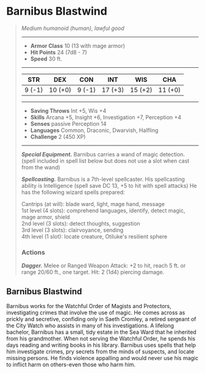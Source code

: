 # Barnibus Blastwind
>*Medium humanoid (human), lawful good*
>___
>- **Armor Class** 10 (13 with mage armor)
>- **Hit Points** 24 (7d8 - 7)
>- **Speed** 30 ft.
>___
>|STR|DEX|CON|INT|WIS|CHA|
>|:---:|:---:|:---:|:---:|:---:|:---:|
>|9 (-1)|10 (+0)|9 (-1)|17 (+3)|15 (+2)|11 (+0)|
>___
>- **Saving Throws** Int +5, Wis +4
>- **Skills** Arcana +5, Insight +6, Investigation +7, Perception +4
>- **Senses** passive Perception 14
>- **Languages** Common, Draconic, Dwarvish, Halfling
>- **Challenge** 2 (450 XP)
>___
>***Special Equipment.*** Barnibus carries a wand of magic detection. (spell included in spell list below but does not use a slot when cast from the wand)  
>
>***Spellcasting.*** Barnibus is a 7th-level spellcaster. His spellcasting ability is Intelligence (spell save DC 13, +5 to hit with spell attacks) He has the following wizard spells prepared:  
>
>Cantrips (at will): blade ward, light, mage hand, message  
>1st level (4 slots): comprehend languages, identify, detect magic, mage armor, shield  
>2nd level (3 slots): detect thoughts, suggestion  
>3rd level (3 slots): clairvoyance, sending  
>4th level (1 slot): locate creature, Otiluke's resilient sphere  
>
>### Actions
>***Dagger.*** Melee  or Ranged Weapon Attack: +2 to hit, reach 5 ft. or range 20/60 ft., one target. Hit: 2 (1d4) piercing damage.
## Barnibus Blastwind
Barnibus works for the Watchful Order of Magists and Protectors, investigating crimes that involve the use of magic. He comes across as prickly and secretive, confiding only in Saeth Cromley, a retired sergeant of the City Watch who assists in many of his investigations.
A lifelong bachelor, Barnibus has a small, tidy estate in the Sea Ward that he inherited from his grandmother. When not serving the Watchful Order, he spends his days reading and writing books in his library.
Barnibus uses spells that help him investigate crimes, pry secrets from the minds of suspects, and locate missing persons. He finds violence appalling and would never use his magic to inflict harm on others-even those who harm him.